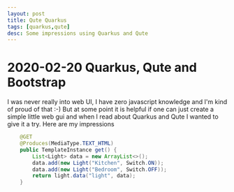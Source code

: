 ```yaml
---
layout: post
title: Qute Quarkus
tags: [quarkus,qute]
desc: Some impressions using Quarkus and Qute
---
```

# 2020-02-20 Quarkus, Qute and Bootstrap
I was never really into web UI, I have zero javascript knowledge and I'm kind of proud of that :-)
But at some point it is helpful if one can just create a simple little web gui and when I read about Quarkus and Qute I wanted to give it a try. Here are my impressions

```java
    @GET
    @Produces(MediaType.TEXT_HTML)
    public TemplateInstance get() {
        List<Light> data = new ArrayList<>();
        data.add(new Light("Kitchen", Switch.ON));
        data.add(new Light("Bedroom", Switch.OFF));
        return light.data("light", data);
    }
```
